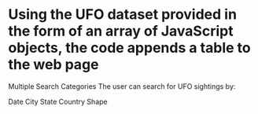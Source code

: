 # Using the UFO dataset provided in the form of an array of JavaScript objects, the code appends a table to the web page 


Multiple Search Categories
The user can search for UFO sightings by:

Date
City
State
Country
Shape
